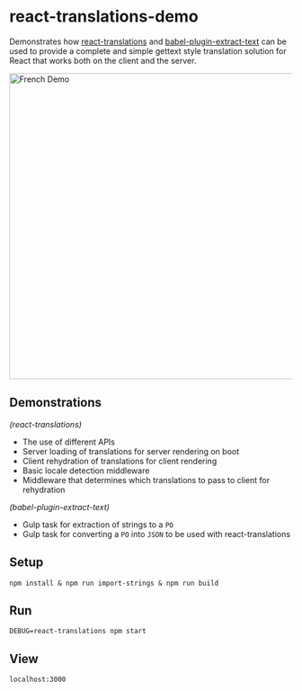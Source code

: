 # react-translations-demo
Demonstrates how [react-translations](https://www.npmjs.com/package/react-translations) and [babel-plugin-extract-text](https://www.npmjs.com/package/babel-plugin-extract-text) can be used to provide a complete and simple gettext style translation solution for React that works both on the client and the server.

<img width="544" alt="French Demo" src="https://user-images.githubusercontent.com/3498278/28496240-84144b26-6f34-11e7-9640-77e160469437.png">


## Demonstrations
*(react-translations)*
* The use of different APIs
* Server loading of translations for server rendering on boot
* Client rehydration of translations for client rendering
* Basic locale detection middleware
* Middleware that determines which translations to pass to client for rehydration

*(babel-plugin-extract-text)*
* Gulp task for extraction of strings to a `PO`
* Gulp task for converting a `PO` into `JSON` to be used with react-translations

## Setup
```
npm install & npm run import-strings & npm run build
```

## Run
```
DEBUG=react-translations npm start
```

## View
```
localhost:3000
```
